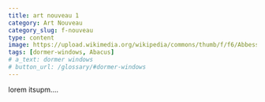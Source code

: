 ```yaml
---
title: art nouveau 1
category: Art Nouveau
category_slug: f-nouveau
type: content
image: https://upload.wikimedia.org/wikipedia/commons/thumb/f/f6/Abbesses.JPG/800px-Abbesses.JPG
tags: [dormer-windows, Abacus]
# a_text: dormer windows
# button_url: /glossary/#dormer-windows
---
```


lorem itsupm....

